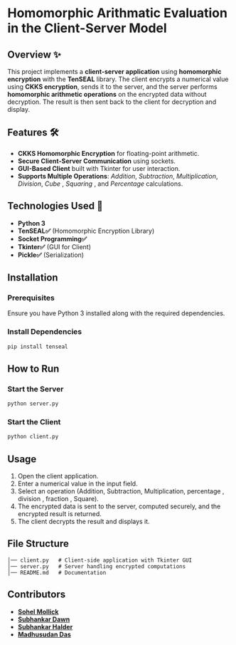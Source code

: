 # Homomorphic Arithmatic Evaluation in the Client-Server Model #

## Overview ✨

This project implements a **client-server application** using **homomorphic encryption** with the **TenSEAL** library. The client encrypts a numerical value using **CKKS encryption**, sends it to the server, and the server performs **homomorphic arithmetic operations** on the encrypted data without decryption. The result is then sent back to the client for decryption and display.

## Features 🛠️

- **CKKS Homomorphic Encryption** for floating-point arithmetic.
- **Secure Client-Server Communication** using sockets.
- **GUI-Based Client** built with Tkinter for user interaction.
- **Supports Multiple Operations**: *Addition*, *Subtraction*, *Multiplication*, *Division*, *Cube* , *Squaring* , and *Percentage* calculations.

## Technologies Used 🚀

- **Python 3**
- **TenSEAL✅** (Homomorphic Encryption Library)
- **Socket Programming✅**
- **Tkinter✅** (GUI for Client)
- **Pickle✅** (Serialization)

## Installation

### Prerequisites

Ensure you have Python 3 installed along with the required dependencies.

### Install Dependencies

```bash
pip install tenseal
```

## How to Run

### Start the Server

```bash
python server.py
```

### Start the Client

```bash
python client.py
```

## Usage

1. Open the client application.
2. Enter a numerical value in the input field.
3. Select an operation (Addition, Subtraction, Multiplication, percentage , division , fraction , Square).
4. The encrypted data is sent to the server, computed securely, and the encrypted result is returned.
5. The client decrypts the result and displays it.

## File Structure

```
│── client.py   # Client-side application with Tkinter GUI
│── server.py   # Server handling encrypted computations
│── README.md   # Documentation
```

## Contributors
- **[Sohel Mollick](https://github.com/sohel440)**
- **[Subhankar Dawn](https://github.com/Subhankar200)**
- **[Subhankar Halder](https://github.com/subhankar-732121)**
- **[Madhusudan Das](https://github.com/MADHUSUDAN-DAS)**

##

